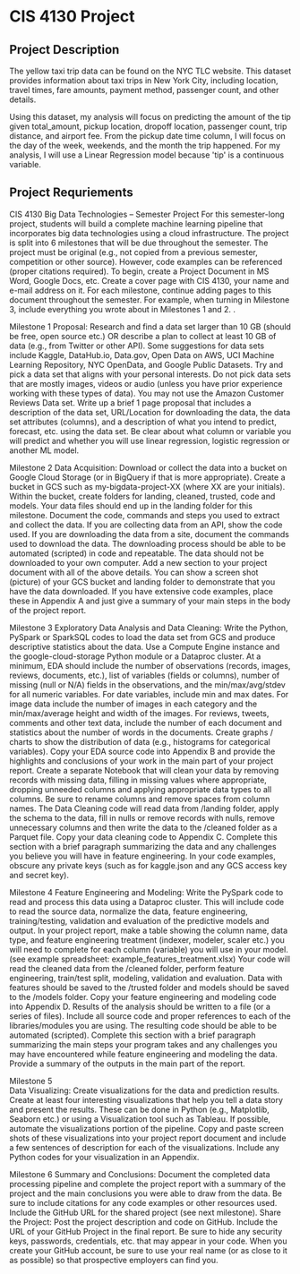 # CIS 4130 Project

## Project Description 

The yellow taxi trip data can be found on the NYC TLC website. This dataset provides information about taxi trips in New York City, including location, travel times, fare amounts, payment method, passenger count, and other details. 

Using this dataset, my analysis will focus on predicting the amount of the tip given total_amount, pickup location, dropoff location, passenger count, trip distance, and airport fee. From the pickup date time column, I will focus on the day of the week, weekends, and the month the trip happened. For my analysis, I will use a Linear Regression model because 'tip' is a continuous variable. 


## Project Requriements 

CIS 4130 Big Data Technologies – Semester Project
For this semester-long project, students will build a complete machine learning pipeline that incorporates big data technologies using a cloud infrastructure.  The project is split into 6 milestones that will be due throughout the semester.  The project must be original (e.g., not copied from a previous semester, competition or other source). However, code examples can be referenced (proper citations required).
To begin, create a Project Document in MS Word, Google Docs, etc. Create a cover page with CIS 4130, your name and e-mail address on it.  For each milestone, continue adding pages to this document throughout the semester.  For example, when turning in Milestone 3, include everything you wrote about in Milestones 1 and 2.
.

Milestone 1
Proposal: Research and find a data set larger than 10 GB (should be free, open source etc.)  OR  describe a plan to collect at least 10 GB of data (e.g., from Twitter or other API).    Some suggestions for data sets include Kaggle, DataHub.io, Data.gov, Open Data on AWS, UCI Machine Learning Repository, NYC OpenData, and Google Public Datasets. Try and pick a data set that aligns with your personal interests. Do not pick data sets that are mostly images, videos or audio (unless you have prior experience working with these types of data).  You may not use the Amazon Customer Reviews Data set.
Write up a brief 1 page proposal that includes a description of the data set, URL/Location for downloading the data, the data set attributes (columns), and a description of what you intend to predict, forecast, etc. using the data set.  Be clear about what column or variable you will predict and whether you will use linear regression, logistic regression or another ML model.

Milestone 2 
Data Acquisition: Download or collect the data into a bucket on Google Cloud Storage (or in BigQuery if that is more appropriate). Create a bucket in GCS such as my-bigdata-project-XX (where XX are your initials). Within the bucket, create folders for landing, cleaned, trusted, code and models.  Your data files should end up in the landing folder for this milestone.
Document the code, commands and steps you used to extract and collect the data.  If you are collecting data from an API, show the code used. If you are downloading the data from a site, document the commands used to download the data. The downloading process should be able to be automated (scripted) in code and repeatable. The data should not be downloaded to your own computer. Add a new section to your project document with all of the above details. You can show a screen shot (picture) of your GCS bucket and landing folder to demonstrate that you have the data downloaded. If you have extensive code examples, place these in Appendix A and just give a summary of your main steps in the body of the project report.

Milestone 3 
Exploratory Data Analysis and Data Cleaning: Write the Python, PySpark or SparkSQL codes to load the data set from GCS and produce descriptive statistics about the data.  Use a Compute Engine instance and the google-cloud-storage Python module or a Dataproc cluster. At a minimum, EDA should include the number of observations (records, images, reviews, documents, etc.), list of variables (fields or columns), number of missing (null or N/A) fields in the observations, and the min/max/avg/stdev for all numeric variables. For date variables, include min and max dates. For image data include the number of images in each category and the min/max/average height and width of the images. For reviews, tweets, comments and other text data, include the number of each document and statistics about the number of words in the documents.  Create graphs / charts to show the distribution of data (e.g., histograms for categorical variables). Copy your EDA source code into Appendix B and provide the highlights and conclusions of your work in the main part of your project report. Create a separate Notebook that will clean your data by removing records with missing data, filling in missing values where appropriate, dropping unneeded columns and applying appropriate data types to all columns. Be sure to rename columns and remove spaces from column names. The Data Cleaning code will read data from /landing folder, apply the schema to the data, fill in nulls or remove records with nulls, remove unnecessary columns and then write the data to the /cleaned folder as a Parquet file.  Copy your data cleaning code to Appendix C.
Complete this section with a brief paragraph summarizing the data and any challenges you believe you will have in feature engineering. In your code examples, obscure any private keys (such as for kaggle.json and any GCS access key and secret key).  

Milestone 4 
Feature Engineering and Modeling:  Write the PySpark code to read and process this data using a Dataproc cluster. This will include code to read the source data, normalize the data, feature engineering, training/testing, validation and evaluation of the predictive models and output. 
In your project report, make a table showing the column name, data type, and feature engineering treatment (indexer, modeler, scaler etc.) you will need to complete for each column (variable) you will use in your model. (see example spreadsheet: example_features_treatment.xlsx)
Your code will read the cleaned data from the /cleaned folder, perform feature engineering, train/test split, modeling, validation and evaluation. Data with features should be saved to the /trusted folder and models should be saved to the /models folder. Copy your feature engineering and modeling code into Appendix D. Results of the analysis should be written to a file (or a series of files). Include all source code and proper references to each of the libraries/modules you are using. The resulting code should be able to be automated (scripted). Complete this section with a brief paragraph summarizing the main steps your program takes and any challenges you may have encountered while feature engineering and modeling the data. Provide a summary of the outputs in the main part of the report.

Milestone 5  
Data Visualizing:  Create visualizations for the data and prediction results. Create at least four interesting visualizations that help you tell a data story and present the results.  These can be done in Python (e.g., Matplotlib, Seaborn etc.) or using a Visualization tool such as Tableau.  If possible, automate the visualizations portion of the pipeline.  Copy and paste screen shots of these visualizations into your project report document and include a few sentences of description for each of the visualizations. Include any Python codes for your visualization in an Appendix.

Milestone 6 
Summary and Conclusions:  Document the completed data processing pipeline and complete the project report with a summary of the project and the main conclusions you were able to draw from the data. Be sure to include citations for any code examples or other resources used. Include the GitHub URL for the shared project (see next milestone). Share the Project:  Post the project description and code on GitHub.  Include the URL  of your GitHub Project in the final report. Be sure to hide any security keys, passwords, credentials, etc. that may appear in your code. When you create your GitHub account, be sure to use your real name (or as close to it as possible) so that prospective employers can find you.
